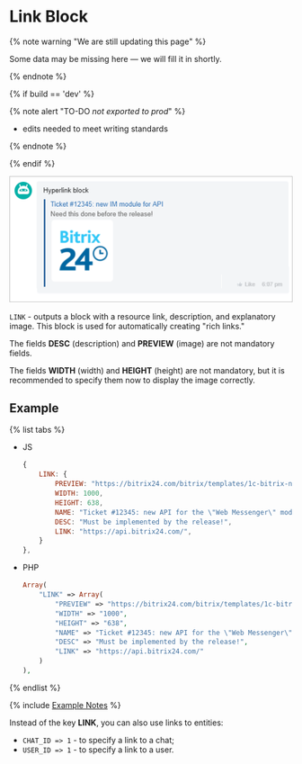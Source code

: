 # Link Block

{% note warning "We are still updating this page" %}

Some data may be missing here — we will fill it in shortly.

{% endnote %}

{% if build == 'dev' %}

{% note alert "TO-DO _not exported to prod_" %}

- edits needed to meet writing standards

{% endnote %}

{% endif %}

![Link Block](./_images/link.png)

`LINK` - outputs a block with a resource link, description, and explanatory image. This block is used for automatically creating "rich links."

The fields **DESC** (description) and **PREVIEW** (image) are not mandatory fields.

The fields **WIDTH** (width) and **HEIGHT** (height) are not mandatory, but it is recommended to specify them now to display the image correctly.

## Example

{% list tabs %}

- JS

    ```js
    {
        LINK: {
            PREVIEW: "https://bitrix24.com/bitrix/templates/1c-bitrix-new/images/logo.png",
            WIDTH: 1000,
            HEIGHT: 638,
            NAME: "Ticket #12345: new API for the \"Web Messenger\" module",
            DESC: "Must be implemented by the release!",
            LINK: "https://api.bitrix24.com/",
        }
    },
    ```

- PHP

    ```php
    Array(
        "LINK" => Array(
            "PREVIEW" => "https://bitrix24.com/bitrix/templates/1c-bitrix-new/images/logo.png",
            "WIDTH" => "1000",
            "HEIGHT" => "638",
            "NAME" => "Ticket #12345: new API for the \"Web Messenger\" module",
            "DESC" => "Must be implemented by the release!",
            "LINK" => "https://api.bitrix24.com/"
        )
    ),
    ```

{% endlist %}

{% include [Example Notes](../../../../../_includes/examples.md) %}

Instead of the key **LINK**, you can also use links to entities:
- `CHAT_ID => 1` - to specify a link to a chat;
- `USER_ID => 1` - to specify a link to a user.